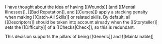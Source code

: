 I have thought about the idea of having [[Wounds]] (and [[Mental Illnesses]], [[Bad Reputation]], and [[Curses]]) apply a stacking penalty when making [[Catch-All Skills]] or related skills. By default, all [[Descriptors]] should be taken into account already when the [[Storyteller]] sets the [[Difficulty]] of a [[Checks|Check]], so this is redundant.

This decision supports the pillars of being [[Generic]] and [[Maintainable]]